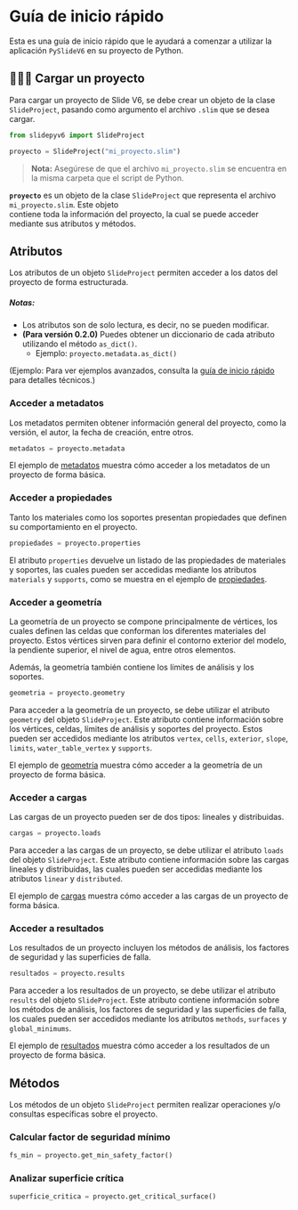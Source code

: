 # Guía de inicio rápido  
Esta es una guía de inicio rápido que le ayudará a comenzar a utilizar la aplicación `PySlideV6` en su proyecto de Python.  

## 🧑🏽‍💻 Cargar un proyecto  
Para cargar un proyecto de Slide V6, se debe crear un objeto de la clase `SlideProject`, pasando como argumento el archivo `.slim` que se desea cargar.  

```python
from slidepyv6 import SlideProject

proyecto = SlideProject("mi_proyecto.slim")
```

> **Nota:** Asegúrese de que el archivo `mi_proyecto.slim` se encuentra en la misma carpeta que el script de Python.

**`proyecto`** es un objeto de la clase `SlideProject` que representa el archivo `mi_proyecto.slim`. Este objeto  
contiene toda la información del proyecto, la cual se puede acceder mediante sus atributos y métodos.  

## Atributos  
Los atributos de un objeto `SlideProject` permiten acceder a los datos del proyecto de forma estructurada.  

##### **Notas:**  
- Los atributos son de solo lectura, es decir, no se pueden modificar.  
- **(Para versión 0.2.0)** Puedes obtener un diccionario de cada atributo utilizando el método `as_dict()`.  
  - Ejemplo: `proyecto.metadata.as_dict()`  

(Ejemplo: Para ver ejemplos avanzados, consulta la [guía de inicio rápido](./docsy/quickstart.md) para detalles técnicos.)  

### Acceder a metadatos  
Los metadatos permiten obtener información general del proyecto, como la versión, el autor, la fecha de creación, entre otros.  

```python
metadatos = proyecto.metadata
```

El ejemplo de [metadatos](./examples/2_metadata_example.py) muestra cómo acceder a los metadatos de un proyecto de forma básica.  

### Acceder a propiedades  
Tanto los materiales como los soportes presentan propiedades que definen su comportamiento en el proyecto.  

```python
propiedades = proyecto.properties
```

El atributo `properties` devuelve un listado de las propiedades de materiales y soportes, las cuales pueden ser accedidas mediante los atributos `materials` y `supports`, como se muestra en el ejemplo de [propiedades](./examples/3_properties_example.py).  

### Acceder a geometría  
La geometría de un proyecto se compone principalmente de vértices, los cuales definen las celdas que conforman los diferentes materiales del proyecto. Estos vértices sirven para definir el contorno exterior del modelo, la pendiente superior, el nivel de agua, entre otros elementos.  

Además, la geometría también contiene los límites de análisis y los soportes.  

```python
geometria = proyecto.geometry
```

Para acceder a la geometría de un proyecto, se debe utilizar el atributo `geometry` del objeto `SlideProject`. Este atributo contiene información sobre los vértices, celdas, límites de análisis y soportes del proyecto. Estos pueden ser accedidos mediante los atributos `vertex`, `cells`, `exterior`, `slope`, `limits`, `water_table_vertex` y `supports`.  

El ejemplo de [geometría](./examples/4_geometry_example.py) muestra cómo acceder a la geometría de un proyecto de forma básica.  

### Acceder a cargas  
Las cargas de un proyecto pueden ser de dos tipos: lineales y distribuidas.  

```python
cargas = proyecto.loads
```

Para acceder a las cargas de un proyecto, se debe utilizar el atributo `loads` del objeto `SlideProject`. Este atributo contiene información sobre las cargas lineales y distribuidas, las cuales pueden ser accedidas mediante los atributos `linear` y `distributed`.  

El ejemplo de [cargas](./examples/5_loads_example.py) muestra cómo acceder a las cargas de un proyecto de forma básica.  

### Acceder a resultados  
Los resultados de un proyecto incluyen los métodos de análisis, los factores de seguridad y las superficies de falla.  

```python
resultados = proyecto.results
```

Para acceder a los resultados de un proyecto, se debe utilizar el atributo `results` del objeto `SlideProject`. Este atributo contiene información sobre los métodos de análisis, los factores de seguridad y las superficies de falla, los cuales pueden ser accedidos mediante los atributos `methods`, `surfaces` y `global_minimums`.  

El ejemplo de [resultados](./examples/6_results_example.py) muestra cómo acceder a los resultados de un proyecto de forma básica.  

## Métodos  
Los métodos de un objeto `SlideProject` permiten realizar operaciones y/o consultas específicas sobre el proyecto.  

### Calcular factor de seguridad mínimo  
```python
fs_min = proyecto.get_min_safety_factor()
```

### Analizar superficie crítica  
```python
superficie_critica = proyecto.get_critical_surface()
